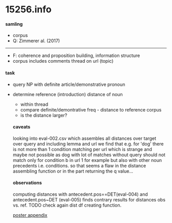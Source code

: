 # 15256.info
#### samling
- corpus
- Q: Zimmerer al. (2017)

-----
- F: coherence and proposition building, information structure
- corpus includes comments thread on url (topic)

#### task
- query NP with definite article/demonstrative pronoun
- determine reference (introduction) distance of noun
  - within thread
  - compare definite/demontrative freq - distance to reference corpus
  - is the distance larger? 

  #### caveats
  looking into eval-002.csv which assembles all distances over target over query and including lemma and url we find that e.g. for 'dog' there is not more than 1 condition matching per url which is strange and maybe not possible as dog with lot of matches without query should not match only for condition b in url 1 for example but also with other noun precedents i.e. conditions. so that seems a flaw in the distance assembling function or in the part returning the q value...

  #### observations
  computing distances with antecedent.pos==DET(eval-004) and antecedent.pos~DET (eval-005) finds contrary results for distances obs vs. ref. TODO check again dist df creating function.
  

  [poster appendix](https://ogy.de/poster-coherence)